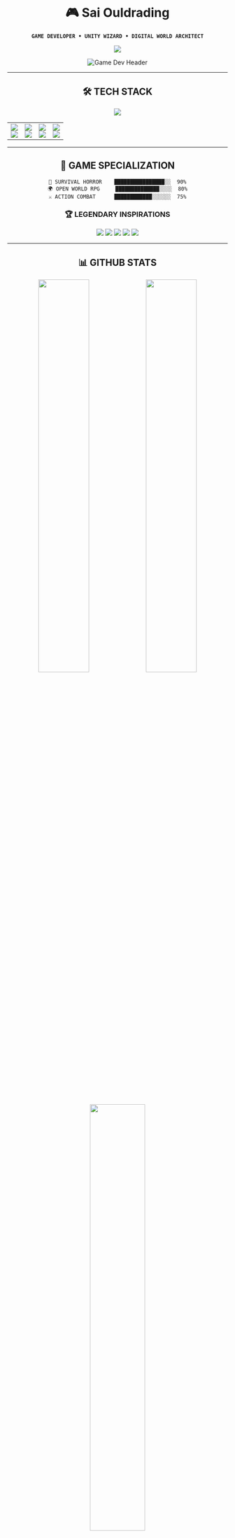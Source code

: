 <div align="center">

# 🎮 Sai Ouldrading
**`GAME DEVELOPER • UNITY WIZARD • DIGITAL WORLD ARCHITECT`**

<img src="https://readme-typing-svg.demolab.com?font=Orbitron&weight=700&size=22&duration=2500&pause=800&color=00D9FF&center=true&vCenter=true&width=500&lines=🔥+CRAFTING+EPIC+GAMES;💀+SURVIVAL+HORROR+EXPERT;⚡+UNITY+%26+C%23+MASTER" />

![Game Dev Header](https://capsule-render.vercel.app/api?type=waving&color=gradient&customColorList=6,11,20&height=120&section=header&text=GAME%20DEV%20MASTERY&fontSize=30&fontColor=fff&animation=fadeIn)

---

## 🛠️ **TECH STACK**

<div align="center">

<img src="https://skillicons.dev/icons?i=unity,cs,cpp,python,blender,photoshop,vscode,git&theme=dark" />

</div>

<table align="center">
<tr>
<td align="center">
<img src="https://img.shields.io/badge/Unity-000000?style=for-the-badge&logo=unity&logoColor=white"/>
<br><img src="https://progress-bar.dev/95/?scale=100&title=EXPERT&width=100&color=babaca&suffix=%"/>
</td>
<td align="center">
<img src="https://img.shields.io/badge/C%23-239120?style=for-the-badge&logo=c-sharp&logoColor=white"/>
<br><img src="https://progress-bar.dev/90/?scale=100&title=ADVANCED&width=100&color=239120&suffix=%"/>
</td>
<td align="center">
<img src="https://img.shields.io/badge/Blender-F5792A?style=for-the-badge&logo=blender&logoColor=white"/>
<br><img src="https://progress-bar.dev/85/?scale=100&title=SKILLED&width=100&color=F5792A&suffix=%"/>
</td>
<td align="center">
<img src="https://img.shields.io/badge/Unreal-313131?style=for-the-badge&logo=unrealengine&logoColor=white"/>
<br><img src="https://progress-bar.dev/70/?scale=100&title=LEARNING&width=100&color=313131&suffix=%"/>
</td>
</tr>
</table>

---

## 🎯 **GAME SPECIALIZATION**

```
🧟 SURVIVAL HORROR    ████████████████░░  90%
🌍 OPEN WORLD RPG     ██████████████░░░░  80%
⚔️ ACTION COMBAT      ████████████░░░░░░  75%
```

### 🏆 **LEGENDARY INSPIRATIONS**
<p align="center">
<img src="https://img.shields.io/badge/🧟_DYING_LIGHT-FF6B35?style=for-the-badge"/>
<img src="https://img.shields.io/badge/🤠_RDR2-8B4513?style=for-the-badge"/>
<img src="https://img.shields.io/badge/🗺️_UNCHARTED-FFD700?style=for-the-badge"/>
<img src="https://img.shields.io/badge/⚔️_SKYRIM-4169E1?style=for-the-badge"/>
<img src="https://img.shields.io/badge/⚽_FIFA-00AA44?style=for-the-badge"/>
</p>

---

## 📊 **GITHUB STATS**

<p align="center">
<img width="48%" src="https://github-readme-stats.vercel.app/api?username=saiouldrading&show_icons=true&theme=tokyonight&hide_border=true"/>
<img width="48%" src="https://github-readme-streak-stats.herokuapp.com/?user=saiouldrading&theme=tokyonight&hide_border=true"/>
</p>

<p align="center">
<img width="50%" src="https://github-readme-stats.vercel.app/api/top-langs/?username=saiouldrading&layout=compact&theme=tokyonight&hide_border=true"/>
</p>

---

## 🚀 **CURRENT PROJECTS**

```
🎯 PROJECT NIGHTFALL     ████████████████░░░░  [80%] - Survival Horror
⚡ VR PROTOTYPE          ██████████░░░░░░░░░░  [50%] - Immersive Systems  
🏗️ INDIE STUDIO SETUP   ████████████████████  [100%] - Dev Pipeline
```

---

## 💻 **DEVELOPMENT PHILOSOPHY**

```cpp
class GameDeveloper {
    std::string mission = "Building worlds players never want to leave";
    
    void CreateMasterpiece() {
        while(passionate) {
            Design(); Code(); Test(); Polish();
        }
        Launch();
    }
};
```

---

## 🤝 **CONNECT & COLLABORATE**

<p align="center">
<a href="https://www.linkedin.com/in/muhammad-saim-a26349358/">
<img src="https://img.shields.io/badge/💼_LinkedIn-0A66C2?style=for-the-badge&logo=linkedin&logoColor=white"/>
</a>
<a href="https://www.instagram.com/saimk.k18/">
<img src="https://img.shields.io/badge/📸_Instagram-E4405F?style=for-the-badge&logo=instagram&logoColor=white"/>
</a>
<a href="#">
<img src="https://img.shields.io/badge/🎮_Portfolio-FF5722?style=for-the-badge&logo=itch.io&logoColor=white"/>
</a>
</p>

**Open for:** Indie Collaborations • Technical Consulting • Creative Partnerships

---

<div align="center">

![Footer](https://capsule-render.vercel.app/api?type=waving&color=gradient&customColorList=6,11,20&height=100&section=footer&text=LET'S%20BUILD%20EPIC%20GAMES!&fontSize=25&fontColor=fff)

### 🎯 **"Every line of code builds a dream!"**

![Profile Views](https://komarev.com/ghpvc/?username=saiouldrading&color=brightgreen&style=flat-square)

</div>
